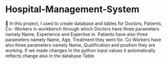 # Hospital-Management-System
	In this project, I used to create database and tables for Doctors, Patients, Co- Workers in workbench through which Doctors have three parameters namely Name, Experience and Expertise in. Patients have also three parameters namely
Name, Age, Treatment they went for. Co Workers have also three parameters namely Name, Qualification and position they are working. If we made changes 
In the python input values it automatically reflects change also in the database
Table.
